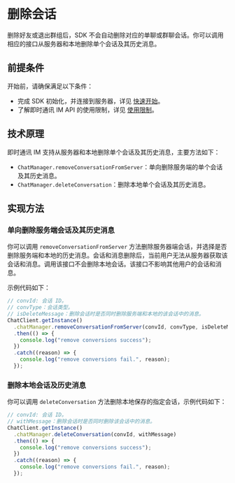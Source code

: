 # 删除会话

<Toc />

删除好友或退出群组后，SDK 不会自动删除对应的单聊或群聊会话。你可以调用相应的接口从服务器和本地删除单个会话及其历史消息。

## 前提条件

开始前，请确保满足以下条件：

- 完成 SDK 初始化，并连接到服务器，详见 [快速开始](quickstart.html)。
- 了解即时通讯 IM API 的使用限制，详见 [使用限制](/product/limitation.html)。

## 技术原理

即时通讯 IM 支持从服务器和本地删除单个会话及其历史消息，主要方法如下：

- `ChatManager.removeConversationFromServer`：单向删除服务端的单个会话及其历史消息。
- `ChatManager.deleteConversation`：删除本地单个会话及其历史消息。

## 实现方法 

### 单向删除服务端会话及其历史消息

你可以调用 `removeConversationFromServer` 方法删除服务器端会话，并选择是否删除服务端和本地的历史消息。会话和消息删除后，当前用户无法从服务器获取该会话和消息。调用该接口不会删除本地会话。该接口不影响其他用户的会话和消息。

示例代码如下：

```typescript
// convId: 会话 ID。
// convType：会话类型。
// isDeleteMessage：删除会话时是否同时删除服务端和本地的该会话中的消息。
ChatClient.getInstance()
  .chatManager.removeConversationFromServer(convId, convType, isDeleteMessage)
  .then(() => {
    console.log("remove conversions success");
  })
  .catch((reason) => {
    console.log("remove conversions fail.", reason);
  });
```

### 删除本地会话及历史消息

你可以调用 `deleteConversation` 方法删除本地保存的指定会话，示例代码如下：

```typescript
// convId: 会话 ID。
// withMessage：删除会话时是否同时删除该会话中的消息。
ChatClient.getInstance()
  .chatManager.deleteConversation(convId, withMessage)
  .then(() => {
    console.log("remove conversions success");
  })
  .catch((reason) => {
    console.log("remove conversions fail.", reason);
  });
```
